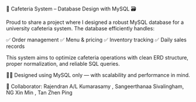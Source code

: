 🍴 Cafeteria System – Database Design with MySQL 🗃️

Proud to share a project where I designed a robust MySQL database for a university cafeteria system. The database efficiently handles:

✅ Order management
✅ Menu & pricing
✅ Inventory tracking
✅ Daily sales records

This system aims to optimize cafeteria operations with clean ERD structure, proper normalization, and reliable SQL queries.

🧑‍💻 Designed using MySQL only — with scalability and performance in mind.

👥 Collaborator: Rajendran A/L Kumarasamy , Sangeerthanaa Sivalingham, NG Xin Min , Tan Zhen Ping
